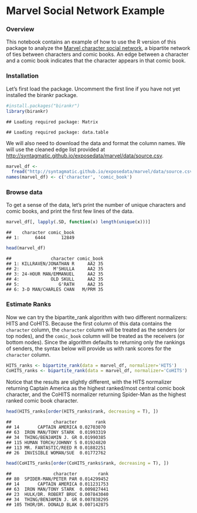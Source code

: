 Marvel Social Network Example
================

### Overview

This notebook contains an example of how to use the R version of this
package to analyze the [Marvel character social
network](https://arxiv.org/abs/cond-mat/0202174), a bipartite network of
ties between characters and comic books. An edge between a character and
a comic book indicates that the character appears in that comic book.

### Installation

Let’s first load the package. Uncomment the first line if you have not
yet installed the birankr package.

``` r
#install.packages("birankr")
library(birankr)
```

    ## Loading required package: Matrix

    ## Loading required package: data.table

We will also need to download the data and format the column names. We
will use the cleaned edge list provided at
<http://syntagmatic.github.io/exposedata/marvel/data/source.csv>.

``` r
marvel_df <- 
  fread("http://syntagmatic.github.io/exposedata/marvel/data/source.csv")
names(marvel_df) <- c('character', 'comic_book')
```

### Browse data

To get a sense of the data, let’s print the number of unique characters
and comic books, and print the first few lines of the data.

``` r
marvel_df[, lapply(.SD, function(x) length(unique(x)))]
```

    ##    character comic_book
    ## 1:      6444      12849

``` r
head(marvel_df)
```

    ##               character comic_book
    ## 1: KILLRAVEN/JONATHAN R     AA2 35
    ## 2:             M'SHULLA     AA2 35
    ## 3: 24-HOUR MAN/EMMANUEL     AA2 35
    ## 4:            OLD SKULL     AA2 35
    ## 5:               G'RATH     AA2 35
    ## 6: 3-D MAN/CHARLES CHAN   M/PRM 35

### Estimate Ranks

Now we can try the bipartite\_rank algorithm with two different
normalizers: HITS and CoHITS. Because the first column of this data
contains the `character` column, the `character` column will be treated
as the senders (or top nodes), and the `comic_book` column will be
treated as the receivers (or bottom nodes). Since the algorithm defaults
to returning only the rankings of senders, the syntax below will provide
us with rank scores for the `character` column.

``` r
HITS_ranks <- bipartite_rank(data = marvel_df, normalizer='HITS')
CoHITS_ranks <- bipartite_rank(data = marvel_df, normalizer='CoHITS')
```

Notice that the results are slightly different, with the HITS normalizer
returning Captain America as the highest ranked/most central comic book
character, and the CoHITS normalizer returning Spider-Man as the highest
ranked comic book character.

``` r
head(HITS_ranks[order(HITS_ranks$rank, decreasing = T), ])
```

    ##                character       rank
    ## 14       CAPTAIN AMERICA 0.02703070
    ## 63  IRON MAN/TONY STARK  0.01993319
    ## 34  THING/BENJAMIN J. GR 0.01990385
    ## 115 HUMAN TORCH/JOHNNY S 0.01924820
    ## 113 MR. FANTASTIC/REED R 0.01882251
    ## 26  INVISIBLE WOMAN/SUE  0.01772762

``` r
head(CoHITS_ranks[order(CoHITS_ranks$rank, decreasing = T), ])
```

    ##                character        rank
    ## 80  SPIDER-MAN/PETER PAR 0.014299452
    ## 14       CAPTAIN AMERICA 0.011231753
    ## 63  IRON MAN/TONY STARK  0.009827441
    ## 23  HULK/DR. ROBERT BRUC 0.007843040
    ## 34  THING/BENJAMIN J. GR 0.007838295
    ## 105 THOR/DR. DONALD BLAK 0.007142875
